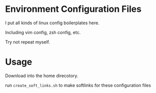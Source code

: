 # Environment Configuration Files

I put all kinds of linux config boilerplates here.

Including vim config, zsh config, etc.

Try not repeat myself.

# Usage

Download into the home direcotory.

run `create_soft_links.sh` to make softlinks for these configuration files

